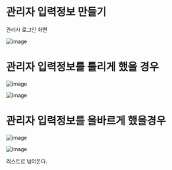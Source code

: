 # 관리자 입력정보 만들기

관리자 로그인 화면

![image](https://user-images.githubusercontent.com/80745282/174044308-ebfdd42e-5fa4-4f6f-b63c-1e1961c3813b.png)


# 관리자 입력정보를 틀리게 했을 경우

![image](https://user-images.githubusercontent.com/80745282/174044849-c34c212f-879e-4513-babd-f81533ed6019.png)

![image](https://user-images.githubusercontent.com/80745282/174044525-35514096-d9ac-4ce2-8dd9-dd93591c1206.png)

# 관리자 입력정보를 올바르게 했을경우

![image](https://user-images.githubusercontent.com/80745282/174044642-8a43c102-bb58-442b-9b10-b18f38d09976.png)

![image](https://user-images.githubusercontent.com/80745282/174044709-88e3aa09-3882-4b18-b8c9-e5c2c17ab6c0.png)

리스트로 넘어온다.
